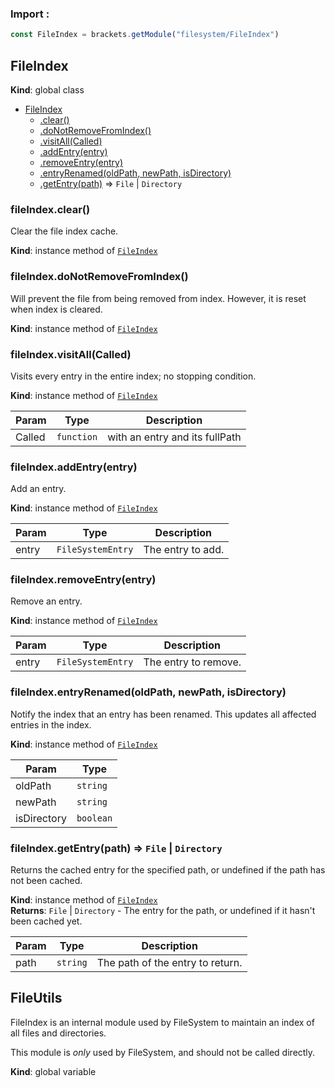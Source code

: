 ### Import :
```js
const FileIndex = brackets.getModule("filesystem/FileIndex")
```

<a name="FileIndex"></a>

## FileIndex
**Kind**: global class  

* [FileIndex](#FileIndex)
    * [.clear()](#FileIndex+clear)
    * [.doNotRemoveFromIndex()](#FileIndex+doNotRemoveFromIndex)
    * [.visitAll(Called)](#FileIndex+visitAll)
    * [.addEntry(entry)](#FileIndex+addEntry)
    * [.removeEntry(entry)](#FileIndex+removeEntry)
    * [.entryRenamed(oldPath, newPath, isDirectory)](#FileIndex+entryRenamed)
    * [.getEntry(path)](#FileIndex+getEntry) ⇒ <code>File</code> \| <code>Directory</code>

<a name="FileIndex+clear"></a>

### fileIndex.clear()
Clear the file index cache.

**Kind**: instance method of [<code>FileIndex</code>](#FileIndex)  
<a name="FileIndex+doNotRemoveFromIndex"></a>

### fileIndex.doNotRemoveFromIndex()
Will prevent the file from being removed from index. However, it is reset when index is cleared.

**Kind**: instance method of [<code>FileIndex</code>](#FileIndex)  
<a name="FileIndex+visitAll"></a>

### fileIndex.visitAll(Called)
Visits every entry in the entire index; no stopping condition.

**Kind**: instance method of [<code>FileIndex</code>](#FileIndex)  

| Param | Type | Description |
| --- | --- | --- |
| Called | <code>function</code> | with an entry and its fullPath |

<a name="FileIndex+addEntry"></a>

### fileIndex.addEntry(entry)
Add an entry.

**Kind**: instance method of [<code>FileIndex</code>](#FileIndex)  

| Param | Type | Description |
| --- | --- | --- |
| entry | <code>FileSystemEntry</code> | The entry to add. |

<a name="FileIndex+removeEntry"></a>

### fileIndex.removeEntry(entry)
Remove an entry.

**Kind**: instance method of [<code>FileIndex</code>](#FileIndex)  

| Param | Type | Description |
| --- | --- | --- |
| entry | <code>FileSystemEntry</code> | The entry to remove. |

<a name="FileIndex+entryRenamed"></a>

### fileIndex.entryRenamed(oldPath, newPath, isDirectory)
Notify the index that an entry has been renamed. This updates
all affected entries in the index.

**Kind**: instance method of [<code>FileIndex</code>](#FileIndex)  

| Param | Type |
| --- | --- |
| oldPath | <code>string</code> | 
| newPath | <code>string</code> | 
| isDirectory | <code>boolean</code> | 

<a name="FileIndex+getEntry"></a>

### fileIndex.getEntry(path) ⇒ <code>File</code> \| <code>Directory</code>
Returns the cached entry for the specified path, or undefined
if the path has not been cached.

**Kind**: instance method of [<code>FileIndex</code>](#FileIndex)  
**Returns**: <code>File</code> \| <code>Directory</code> - The entry for the path, or undefined if it hasn't
             been cached yet.  

| Param | Type | Description |
| --- | --- | --- |
| path | <code>string</code> | The path of the entry to return. |

<a name="FileUtils"></a>

## FileUtils
FileIndex is an internal module used by FileSystem to maintain an index of all files and directories.

This module is *only* used by FileSystem, and should not be called directly.

**Kind**: global variable  
